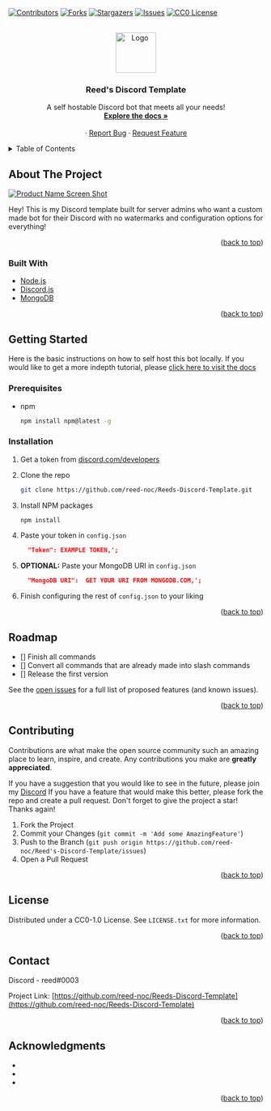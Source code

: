 <div id="top"></div>

<!-- PROJECT SHIELDS -->

[![Contributors][contributors-shield]][contributors-url]
[![Forks][forks-shield]][forks-url]
[![Stargazers][stars-shield]][stars-url]
[![Issues][issues-shield]][issues-url]
[![CC0 License][license-shield]][license-url]



<!-- PROJECT LOGO -->
<br />
<div align="center">
  <a href="https://github.com/reed-noc/Reeds-Discord-Template">
    <img src="images/logo.png" alt="Logo" width="80" height="80">
  </a>

<h3 align="center">Reed's Discord Template</h3>

  <p align="center">
    A self hostable Discord bot that meets all your needs!
    <br />
    <a href="https://docs.reednoc.me"><strong>Explore the docs »</strong></a>
    <br />
    <br />
    ·
    <a href="https://github.com/reed-noc/Reeds-Discord-Template/issues">Report Bug</a>
    ·
    <a href="https://github.com/reed-noc/Reeds-Discord-Template/issues">Request Feature</a>
  </p>
</div>



<!-- TABLE OF CONTENTS -->
<details>
  <summary>Table of Contents</summary>
  <ol>
    <li>
      <a href="#about-the-project">About The Project</a>
      <ul>
        <li><a href="#built-with">Built With</a></li>
      </ul>
    </li>
    <li>
      <a href="#getting-started">Getting Started</a>
      <ul>
        <li><a href="#prerequisites">Prerequisites</a></li>
        <li><a href="#installation">Installation</a></li>
      </ul>
    </li>
    <li><a href="#usage">Usage</a></li>
    <li><a href="#roadmap">Roadmap</a></li>
    <li><a href="#contributing">Contributing</a></li>
    <li><a href="#license">License</a></li>
    <li><a href="#contact">Contact</a></li>
    <li><a href="#acknowledgments">Acknowledgments</a></li>
  </ol>
</details>



<!-- ABOUT THE PROJECT -->
## About The Project

[![Product Name Screen Shot][product-screenshot]](https://reednoc.me)

Hey! This is my Discord template built for server admins who want a custom made bot for their Discord with no watermarks and configuration options for everything! 

<p align="right">(<a href="#top">back to top</a>)</p>



### Built With

* [Node.js](https://nodejs.org/)
* [Discord.js](https://discordjs.org/)
* [MongoDB](https://mongodb.com/)

<p align="right">(<a href="#top">back to top</a>)</p>



<!-- GETTING STARTED -->
## Getting Started

Here is the basic instructions on how to self host this bot locally. If you would like to get a more indepth tutorial, please [click here to visit the docs](docs.reednoc.me)

### Prerequisites

* npm
  ```sh
  npm install npm@latest -g
  ```

### Installation

1. Get a token from [discord.com/developers](https://discord.com/developers)
2. Clone the repo
   ```sh
   git clone https://github.com/reed-noc/Reeds-Discord-Template.git
   ```
3. Install NPM packages
   ```sh
   npm install
   ```
4. Paste your token in `config.json`
   ```json
     "Token": EXAMPLE TOKEN,';
   ```

5. **OPTIONAL:** Paste your MongoDB URI in `config.json`
   ```json
     "MongoDB URI":  GET YOUR URI FROM MONGODB.COM,';
   ```

6. Finish configuring the rest of `config.json` to your liking

<p align="right">(<a href="#top">back to top</a>)</p>

<!-- ROADMAP -->
## Roadmap

- [] Finish all commands
- [] Convert all commands that are already made into slash commands
- [] Release the first version

See the [open issues](https://github.com/reed-noc/Reed's-Discord-Template/issues) for a full list of proposed features (and known issues).

<p align="right">(<a href="#top">back to top</a>)</p>



<!-- CONTRIBUTING -->
## Contributing

Contributions are what make the open source community such an amazing place to learn, inspire, and create. Any contributions you make are **greatly appreciated**.

If you have a suggestion that you would like to see in the future, please join my [Discord](reednoc.me/discord)
If you have a feature that would make this better, please fork the repo and create a pull request. Don't forget to give the project a star! Thanks again!

1. Fork the Project
2. Commit your Changes (`git commit -m 'Add some AmazingFeature'`)
3. Push to the Branch (`git push origin https://github.com/reed-noc/Reed's-Discord-Template/issues`)
4. Open a Pull Request

<p align="right">(<a href="#top">back to top</a>)</p>



<!-- LICENSE -->
## License

Distributed under a CC0-1.0 License. See `LICENSE.txt` for more information.

<p align="right">(<a href="#top">back to top</a>)</p>



<!-- CONTACT -->
## Contact

Discord - reed#0003

Project Link: [https://github.com/reed-noc/Reeds-Discord-Template](https://github.com/reed-noc/Reeds-Discord-Template)

<p align="right">(<a href="#top">back to top</a>)</p>



<!-- ACKNOWLEDGMENTS -->
## Acknowledgments

* []()
* []()
* []()

<p align="right">(<a href="#top">back to top</a>)</p>

[contributors-shield]: https://img.shields.io/github/contributors/reed-noc/Reeds-Discord-Template.svg?style=for-the-badge
[contributors-url]: https://github.com/reed-noc/Reeds-Discord-Template/graphs/contributors
[forks-shield]: https://img.shields.io/github/forks/reed-noc/Reeds-Discord-Template.svg?style=for-the-badge
[forks-url]: https://github.com/reed-noc/Reeds-Discord-Template/network/members
[stars-shield]: https://img.shields.io/github/stars/reed-noc/Reeds-Discord-Template.svg?style=for-the-badge
[stars-url]: https://github.com/reed-noc/Reeds-Discord-Template/stargazers
[issues-shield]: https://img.shields.io/github/issues/reed-noc/Reeds-Discord-Template.svg?style=for-the-badge
[issues-url]: https://github.com/reed-noc/Reeds-Discord-Template/issues
[license-shield]: https://img.shields.io/github/license/reed-noc/Reeds-Discord-Template.svg?style=for-the-badge
[license-url]: https://github.com/reed-noc/Reeds-Discord-Template/blob/master/LICENSE.txt
[product-screenshot]: images/screenshot.png
